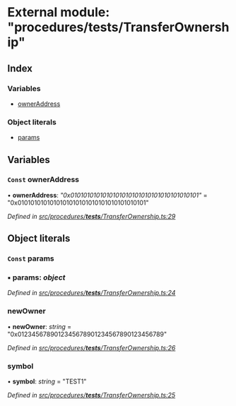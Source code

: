 # External module: "procedures/**tests**/TransferOwnership"

## Index

### Variables

- [ownerAddress](_procedures___tests___transferownership_.md#const-owneraddress)

### Object literals

- [params](_procedures___tests___transferownership_.md#const-params)

## Variables

### `Const` ownerAddress

• **ownerAddress**: _"0x0101010101010101010101010101010101010101"_ = "0x0101010101010101010101010101010101010101"

_Defined in [src/procedures/**tests**/TransferOwnership.ts:29](https://github.com/PolymathNetwork/polymath-sdk/blob/d34930f/src/procedures/__tests__/TransferOwnership.ts#L29)_

## Object literals

### `Const` params

### ▪ **params**: _object_

_Defined in [src/procedures/**tests**/TransferOwnership.ts:24](https://github.com/PolymathNetwork/polymath-sdk/blob/d34930f/src/procedures/__tests__/TransferOwnership.ts#L24)_

### newOwner

• **newOwner**: _string_ = "0x0123456789012345678901234567890123456789"

_Defined in [src/procedures/**tests**/TransferOwnership.ts:26](https://github.com/PolymathNetwork/polymath-sdk/blob/d34930f/src/procedures/__tests__/TransferOwnership.ts#L26)_

### symbol

• **symbol**: _string_ = "TEST1"

_Defined in [src/procedures/**tests**/TransferOwnership.ts:25](https://github.com/PolymathNetwork/polymath-sdk/blob/d34930f/src/procedures/__tests__/TransferOwnership.ts#L25)_
